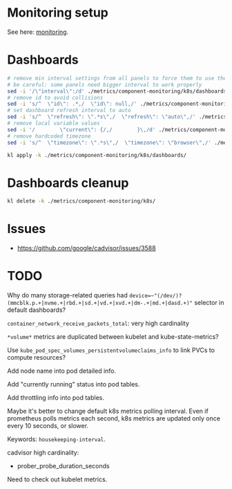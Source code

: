 
# Monitoring setup

See here: [monitoring](./monitoring/readme.md).

# Dashboards

```bash
# remove min interval settings from all panels to force them to use the default data source min interval
# be careful: some panels need bigger interval to work properly
sed -i '/\"interval\":/d' ./metrics/component-monitoring/k8s/dashboards/*.json
# remove id to avoid collisions
sed -i 's/^  \"id\": .*,/  \"id\": null,/' ./metrics/component-monitoring/k8s/dashboards/*.json
# set dashboard refresh interval to auto
sed -i 's/^  \"refresh\": \".*s\",/  \"refresh\": \"auto\",/' ./metrics/component-monitoring/k8s/dashboards/*.json
# remove local variable values
sed -i '/        \"current\": {/,/        }\,/d' ./metrics/component-monitoring/k8s/dashboards/*.json
# remove hardcoded timezone
sed -i 's/^  \"timezone\": \".*s\",/  \"timezone\": \"browser\",/' ./metrics/component-monitoring/k8s/dashboards/*.json

kl apply -k ./metrics/component-monitoring/k8s/dashboards/
```

# Dashboards cleanup

```bash
kl delete -k ./metrics/component-monitoring/k8s/
```

# Issues

- https://github.com/google/cadvisor/issues/3588

# TODO

Why do many storage-related queries had `device=~"(/dev/)?(mmcblk.p.+|nvme.+|rbd.+|sd.+|vd.+|xvd.+|dm-.+|md.+|dasd.+)"` selector in default dashboards?

`container_network_receive_packets_total`: very high cardinality

`*volume*` metrics are duplicated between kubelet and kube-state-metrics?

Use `kube_pod_spec_volumes_persistentvolumeclaims_info` to link PVCs to compute resources?

Add node name into pod detailed info.

Add "currently running" status into pod tables.

Add throttling info into pod tables.

Maybe it's better to change default k8s metrics polling interval.
Even if prometheus polls metrics each second,
k8s metrics are updated only once every 10 seconds, or slower.

Keywords: `housekeeping-interval`.

cadvisor high cardinality:
- prober_probe_duration_seconds

Need to check out kubelet metrics.
